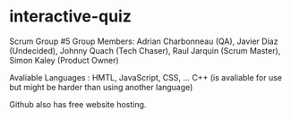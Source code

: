 # interactive-quiz
Scrum Group #5
Group Members: Adrian Charbonneau (QA), Javier Diaz (Undecided), Johnny Quach (Tech Chaser), Raul Jarquin (Scrum Master), Simon Kaley (Product Owner)

Avaliable Languages : HMTL, JavaScript, CSS, ... 
C++ (is avaliable for use but might be harder than using another language)

Github also has free website hosting.
